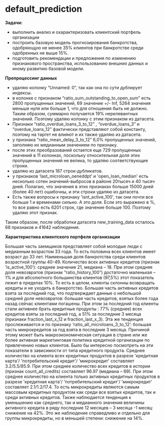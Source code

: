 # default_prediction
**Задачи:**
- выполнить анализ и охарактеризовать клиентский портфель организации
- построить базовую модель прогнозирования банкротства, одобряющую не менее 35% клиентов при банкротстве среди одобренных не выше 15%.
- подготовить рекомендации и предложения по изменению признакового пространства, использованию внешних данных и иному развитию базовой модели.

**Препроцессинг данных**
- удаляю колонку “Unnamed: 0”, так как она по сути дублирует индексы.
- в колонке с признаком “ratio_sum_outstanding_to_open_sum” есть 2800 пропущенных значений, 69 значение +/- Inf, 5264 значения меньше нуля или больше 1, что для отношения быть не должно. Таким образом, суммарно получается 19% нерелевантных значений. Поэтому удаляю колонку с этим признаком из датасета.
-  Признаки “ratio_overdue_loans_3_to_12” , “overdue_loans_3” и “overdue_loans_12” фактически представляют собой константу, поэтому на таргет не влияют и их также удаляю из датасета.
- у признака “ratio_mean_delay_3_to_12” 6,0% пропущенных значений, заполняю их медианным значением по признаку.
- после этих преобразований остается еще 729 пропущенных значений в 11 колонках, поскольку относительная доля этих пропущенных значений не велика, то удаляю соответствующие строки.
- удаляю из датасета 187 строк-дубликатов.
- у признаков ‘last_microloan_oeneddpt’ и 'open_loan_median' есть несколько сотен значений-выбросов в районе 20тысяч и 40 тысяч дней. Полагаю, что значения в этих признаках больше 15000 дней (более 40 лет) ошибочны, и эти строки удаляю из датасета.
- Есть также вопросы к признаку 'isnt_active_100', так они почти все больше 1 и временами сильно. А это доля. Если это выражено в %, то все равно есть 6201 строк, где значение больше 100. Поэтому удаляю этот признак.
  
Таким образом, после обработки датасета new_training_data осталось 68 признаков и 41642 наблюдения.

**Характеристика клиентского портфеля организации**

Большая часть заемщиков представляет собой молодые люди с медианным возрастом 33 года. То есть половина всех клиентов имеет возраст до 33 лет.
Наименьшая доля банкротства среди клиентов возрастной группы 40-49.
Количество всех активных кредитов (признак ‘is_active_100’): среднее значение 21, медиана – 18. При этом средняя доля невозвратов (признак “ratio_history_100”) достаточно маленькая – 1% и для абсолютного большинства клиентов (97,5%) этот показатель лежит в пределах 10%. То есть в целом, клиенты склонны возвращать кредиты и не уходить в банкротство.
Большая часть активных кредитов взята за последний год, что подтверждает данные о небольшой средней доле невозвратов: большая часть кредитов, взятых более года назад сейчас клиентами погашены.
При этом за последний год клиенты стали активнее брать кредитные продукты : 77% (среднее) всех кредитов взяты за последний год, а 51% за последние 3 месяца (признаки fraction_last_x_12 и fraction_last_x_3). Эта же тенденция прослеживается и по признаку ‘ratio_all_microloans_3_to_12’: большая часть микрокредитов за год взята в последние 3 месяца. Причиной этому может быть макроэкономическая ситуация в стране или же более активная маркетинговая политика кредитной организации по привлечению новых клиентов.  Было бы интересно посмотреть на эти показатели в зависимости от типа кредитного продукта.
Среднее количество  на клиента всех кредитных продуктов в разрезе  'кредитная карта'/ 'потребительский кредит'/ 'микрокредит' составляет 3.2/5.5/85.9.  При этом среднее количество всех кредитов в истории (признак count_all_credits) составляет 96.97 (медиана – 69).
При этом среднее количество  на клиента только активных  кредитных продуктов в разрезе  'кредитная карта'/ 'потребительский кредит'/ 'микрокредит' составляет 2.1/1.2/17.4. То есть микрокредиты являются самым массовым кредитных продуктом как среди все взятых кредитов, так и среди активных кредитов.
Также наблюдается тенденция к уменьшению как среднего, так и медианного значения величины активного кредита в ряду последние 12 месяцев – 3 месяца -1 месяц: снижение на 42%. Это же наблюдение справедливо и отдельно для группы микрокредиты, но в меньшей степени: снижение на 14%.


